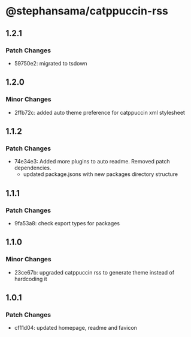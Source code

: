 # @stephansama/catppuccin-rss

## 1.2.1

### Patch Changes

- 59750e2: migrated to tsdown

## 1.2.0

### Minor Changes

- 2ffb72c: added auto theme preference for catppuccin xml stylesheet

## 1.1.2

### Patch Changes

- 74e34e3: Added more plugins to auto readme. Removed patch dependencies.
  - updated package.jsons with new packages directory structure

## 1.1.1

### Patch Changes

- 9fa53a8: check export types for packages

## 1.1.0

### Minor Changes

- 23ce67b: upgraded catppuccin rss to generate theme instead of hardcoding it

## 1.0.1

### Patch Changes

- cf11d04: updated homepage, readme and favicon
